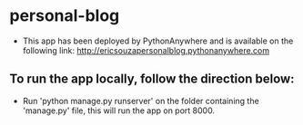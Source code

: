 # personal-blog

* This app has been deployed by PythonAnywhere and is available on the following link: http://ericsouzapersonalblog.pythonanywhere.com

## To run the app locally, follow the direction below:

* Run 'python manage.py runserver' on the folder containing the 'manage.py' file, this will run the app on port 8000.
